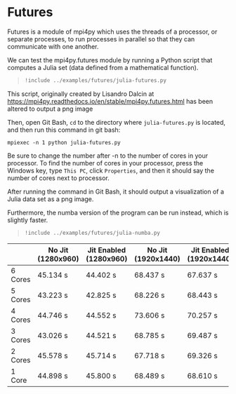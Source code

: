 # Futures

Futures is a module of mpi4py which uses the threads of a processor, or separate processes, to run processes in parallel so that they can communicate with one another.

We can test the mpi4py.futures module by running a Python script that computes a Julia set (data defined from a mathematical function).

> ``` python
> !include ../examples/futures/julia-futures.py
> ```

This script, originally created by Lisandro Dalcin at 
https://mpi4py.readthedocs.io/en/stable/mpi4py.futures.html
has been altered to output a png image

Then, open Git Bash, `cd` to the directory where `julia-futures.py` is located, and then run this command in git bash:

`mpiexec -n 1 python julia-futures.py`

Be sure to change the number after -n to the number of cores in your processor. To find the number of cores in your processor, press the Windows key, type
`This PC`, click `Properties`, and then it should say the number of cores next to processor.

After running the command in Git Bash, it should output a visualization of a Julia data set as a png image.

Furthermore, the numba version of the program can be run instead, which is slightly faster.

> ``` python
> !include ../examples/futures/julia-numba.py
> ```

|         |   No Jit (1280x960)  |  Jit Enabled (1280x960) | No Jit (1920x1440) | Jit Enabled (1920x1440) |
|---------|------------|---------------|-------------|------------|
| 6 Cores | 45.134 s   | 44.402 s      |   68.437 s          |   67.637 s  |
| 5 Cores | 43.223 s   | 42.825 s      |   68.226 s           |   68.443 s |
| 4 Cores | 44.746 s   | 44.552 s      |   73.606 s           |   70.257 s |
| 3 Cores | 43.026 s   | 44.521 s      |   68.785 s           |   69.487 s |
| 2 Cores | 45.578 s   | 45.714 s      |   67.718 s           |   69.326 s |
| 1 Core  | 44.898 s   | 45.800 s      |   68.489 s           |   68.610 s |

                
